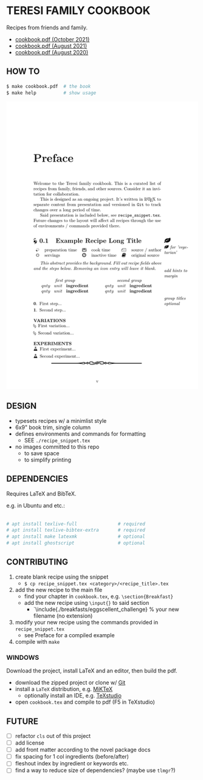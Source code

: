 # TERESI FAMILY COOKBOOK

Recipes from friends and family.

- [cookbook.pdf (October 2021)](https://github.com/teresi/teresi.github.io/blob/master/cookbook/archive/cookbook_20211023.pdf)
- [cookbook.pdf (August 2021)](https://github.com/teresi/teresi.github.io/blob/master/cookbook/archive/cookbook_20210806.pdf)
- [cookbook.pdf (August 2020)](https://github.com/teresi/teresi.github.io/blob/master/cookbook/archive/cookbook_20200809.pdf)


## HOW TO

```bash
$ make cookbook.pdf  # the book
$ make help          # show usage
```

![preface](https://github.com/teresi/teresi.github.io/blob/master/preface.png)

## DESIGN
- typesets recipes w/ a minimlist style
- 6x9" book trim, single column
- defines environments and commands for formatting
    - SEE `./recipe_snippet.tex`
- no images committed to this repo
    - to save space
    - to simplify printing


## DEPENDENCIES
Requires LaTeX and BibTeX.

e.g. in Ubuntu and etc.:
```bash

# apt install texlive-full               # required
# apt install texlive-bibtex-extra       # required
# apt install make latexmk               # optional
# apt install ghostscript                # optional
```

## CONTRIBUTING

1. create blank recipe using the snippet
    - `$ cp recipe_snippet.tex <category>/<recipe_title>.tex`
2. add the new recipe to the main file
    - find your chapter in `cookbook.tex`, e.g. `\section{Breakfast}`
    - add the new recipe using `\input{}` to said section
        - `\include{./breakfasts/eggscellent_challenge}  % your new filename (no extension)
3. modify your new recipe using the commands provided in `recipe_snippet.tex`
    - see Preface for a compiled example
4. compile with `make`


### WINDOWS
Download the project, install LaTeX and an editor, then build the pdf.

- download the zipped project or clone w/ [Git](https://www.atlassian.com/git/tutorials/install-git#windows)
- install a `LaTeX` distribution, e.g. [MiKTeX](https://miktex.org/howto/install-miktex)
  + optionally install an IDE, e.g. [TeXstudio](https://www.texstudio.org/)
- open `cookbook.tex` and compile to pdf (F5 in TeXstudio)


## FUTURE

- [ ] refactor `cls` out of this project
- [ ] add license
- [ ] add front matter according to the novel package docs
- [ ] fix spacing for 1 col ingredients (before/after)
- [ ] fleshout index by ingredient or keywords etc.
- [ ] find a way to reduce size of dependencies? (maybe use `tlmgr`?)
